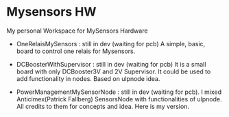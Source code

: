 # Mysensors HW
My personal Workspace for MySensors Hardware

- OneRelaisMySensors : still in dev (waiting for pcb) A simple, basic, board to control one relais for Mysensors.


- DCBoosterWithSupervisor : still in dev (waiting for pcb) It is a small board with only DCBooster3V and 2V Supervisor. It could be used to add functionality in nodes. Based on ulpnode idea.

- PowerManagementMySensorNode : still in dev (waiting for pcb). I mixed Anticimex(Patrick Fallberg) SensorsNode with functionalities of ulpnode. All credits to them for concepts and idea. Here is my version.

